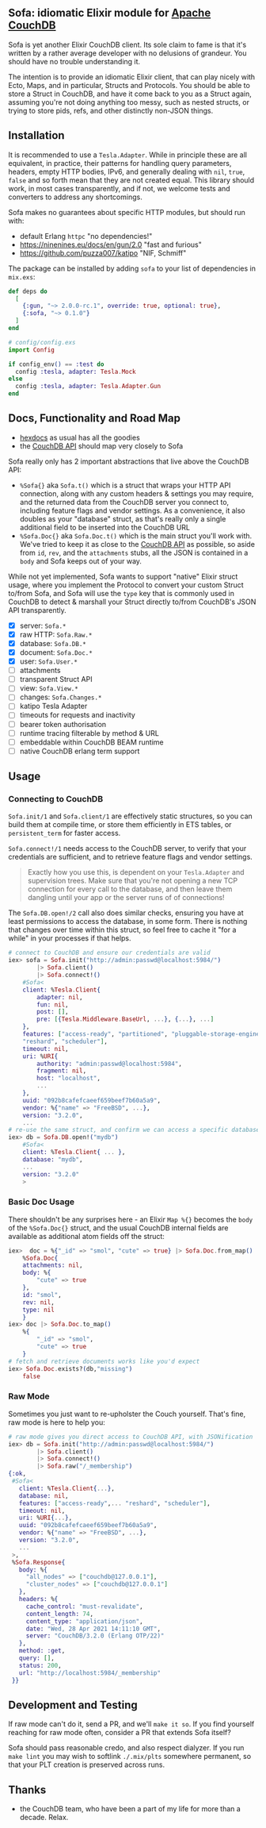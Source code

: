 ## Sofa: idiomatic Elixir module for [Apache CouchDB]

Sofa is yet another Elixir CouchDB client. Its sole claim to fame is
that it's written by a rather average developer with no delusions of
grandeur. You should have no trouble understanding it.

The intention is to provide an idiomatic Elixir client, that can play
nicely with Ecto, Maps, and in particular, Structs and Protocols. You
should be able to store a Struct in CouchDB, and have it come back to
you as a Struct again, assuming you're not doing anything too messy,
such as nested structs, or trying to store pids, refs, and other
distinctly non-JSON things.

## Installation

It is recommended to use a `Tesla.Adapter`. While in principle these are
all equivalent, in practice, their patterns for handling query
parameters, headers, empty HTTP bodies, IPv6, and generally dealing with
`nil`, `true`, `false` and so forth mean that they are not created
equal. This library should work, in most cases transparently, and if
not, we welcome tests and converters to address any shortcomings.

Sofa makes no guarantees about specific HTTP modules, but should run
with:

- default Erlang `httpc` "no dependencies!"
- https://ninenines.eu/docs/en/gun/2.0 "fast and furious"
- https://github.com/puzza007/katipo "NIF, Schmiff"

The package can be installed by adding `sofa` to your list of
dependencies in `mix.exs`:

```elixir
def deps do
  [
    {:gun, "~> 2.0.0-rc.1", override: true, optional: true},
    {:sofa, "~> 0.1.0"}
  ]
end
```

```elixir
# config/config.exs
import Config

if config_env() == :test do
  config :tesla, adapter: Tesla.Mock
else
  config :tesla, adapter: Tesla.Adapter.Gun
end
```

## Docs, Functionality and Road Map

- [hexdocs] as usual has all the goodies
- the [CouchDB API] should map very closely to Sofa

Sofa really only has 2 important abstractions that live above the
CouchDB API:

- `%Sofa{}` aka `Sofa.t()` which is a struct that wraps your HTTP API
    connection, along with any custom headers & settings you may
    require, and the returned data from the CouchDB server you connect
    to, including feature flags and vendor settings. As a convenience,
    it also doubles as your "database" struct, as that's really only a
    single additional field to be inserted into the CouchDB URL
- `%Sofa.Doc{}` aka `Sofa.Doc.t()` which is the main struct you'll work
    with. We've tried to keep it as close to the [CouchDB API] as possible,
    so aside from `id`, `rev`, and the `attachments` stubs, all the
    JSON is contained in a `body` and Sofa keeps out of your way.

While not yet implemented, Sofa wants to support "native" Elixir struct
usage, where you implement the Protocol to convert your custom Struct
to/from Sofa, and Sofa will use the `type` key that is commonly used in
CouchDB to detect & marshall your Struct directly to/from CouchDB's JSON
API transparently.

- [x] server:   `Sofa.*`
- [x] raw HTTP: `Sofa.Raw.*`
- [x] database: `Sofa.DB.*`
- [x] document: `Sofa.Doc.*`
- [x] user:     `Sofa.User.*`
- [ ] attachments
- [ ] transparent Struct API
- [ ] view:     `Sofa.View.*`
- [ ] changes:  `Sofa.Changes.*`
- [ ] katipo Tesla Adapter
- [ ] timeouts for requests and inactivity
- [ ] bearer token authorisation
- [ ] runtime tracing filterable by method & URL
- [ ] embeddable within CouchDB BEAM runtime
- [ ] native CouchDB erlang term support

## Usage

### Connecting to CouchDB

`Sofa.init/1` and `Sofa.client/1` are effectively static structures, so
you can build them at compile time, or store them efficiently in ETS
tables, or `persistent_term` for faster access.

`Sofa.connect!/1` needs access to the CouchDB server, to verify that
your credentials are sufficient, and to retrieve feature flags and
vendor settings.

> Exactly how you use this, is dependent on your `Tesla.Adapter` and
> supervision trees. Make sure that you're not opening a new TCP
> connection for every call to the database, and then leave them
> dangling until your app or the server runs of of connections!

The `Sofa.DB.open!/2` call also does similar checks, ensuring you have
at least permissions to access the database, in some form. There is
nothing that changes over time within this struct, so feel free to cache
it "for a while" in your processes if that helps.

```elixir
# connect to CouchDB and ensure our credentials are valid
iex> sofa = Sofa.init("http://admin:passwd@localhost:5984/")
        |> Sofa.client()
        |> Sofa.connect!()
    #Sofa<
    client: %Tesla.Client{
        adapter: nil,
        fun: nil,
        post: [],
        pre: [{Tesla.Middleware.BaseUrl, ...}, {...}, ...]
    },
    features: ["access-ready", "partitioned", "pluggable-storage-engines",
    "reshard", "scheduler"],
    timeout: nil,
    uri: %URI{
        authority: "admin:passwd@localhost:5984",
        fragment: nil,
        host: "localhost",
        ...
    },
    uuid: "092b8cafefcaeef659beef7b60a5a9",
    vendor: %{"name" => "FreeBSD", ...},
    version: "3.2.0",
    ...
# re-use the same struct, and confirm we can access a specific database
iex> db = Sofa.DB.open!("mydb")
    #Sofa<
    client: %Tesla.Client{ ... },
    database: "mydb",
    ...
    version: "3.2.0"
    >
```

### Basic Doc Usage

There shouldn't be any surprises here - an Elixir `Map %{}` becomes the
`body` of the `%Sofa.Doc{}` struct, and the usual CouchDB internal
fields are available as additional atom fields off the struct:

```elixir
iex>  doc = %{"_id" => "smol", "cute" => true} |> Sofa.Doc.from_map()
    %Sofa.Doc{
    attachments: nil,
    body: %{
        "cute" => true
    },
    id: "smol",
    rev: nil,
    type: nil
    }
iex> doc |> Sofa.Doc.to_map()
    %{
        "_id" => "smol",
        "cute" => true
    }
# fetch and retrieve documents works like you'd expect
iex> Sofa.Doc.exists?(db,"missing")
    false
```

### Raw Mode

Sometimes you just want to re-upholster the Couch yourself. That's fine,
raw mode is here to help you:

```elixir
# raw mode gives you direct access to CouchDB API, with JSONification
iex> db = Sofa.init("http://admin:passwd@localhost:5984/")
        |> Sofa.client()
        |> Sofa.connect!()
        |> Sofa.raw("/_membership")
{:ok,
 #Sofa<
   client: %Tesla.Client{...},
   database: nil,
   features: ["access-ready",... "reshard", "scheduler"],
   timeout: nil,
   uri: %URI{...},
   uuid: "092b8cafefcaeef659beef7b60a5a9",
   vendor: %{"name" => "FreeBSD", ...},
   version: "3.2.0",
   ...
 >,
 %Sofa.Response{
   body: %{
     "all_nodes" => ["couchdb@127.0.0.1"],
     "cluster_nodes" => ["couchdb@127.0.0.1"]
   },
   headers: %{
     cache_control: "must-revalidate",
     content_length: 74,
     content_type: "application/json",
     date: "Wed, 28 Apr 2021 14:11:10 GMT",
     server: "CouchDB/3.2.0 (Erlang OTP/22)"
   },
   method: :get,
   query: [],
   status: 200,
   url: "http://localhost:5984/_membership"
 }}
```

## Development and Testing

If raw mode can't do it, send a PR, and we'll `make it so`. If you find
yourself reaching for raw mode often, consider a PR that extends Sofa
itself?

Sofa should pass reasonable credo, and also respect dialyzer. If you run
`make lint` you may wish to softlink `./.mix/plts` somewhere permanent, so
that your PLT creation is preserved across runs.

## Thanks

- the CouchDB team, who have been a part of my life for more than a
    decade. Relax.

[hex]: https://hex.pm/packages/sofa
[Apache CouchDB]: https://couchdb.org/
[hexdocs]: https://hexdocs.pm/sofa
[CouchDB API]: https://docs.couchdb.org/
